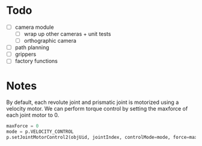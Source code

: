 # Todo

- [ ] camera module
    - [ ] wrap up other cameras + unit tests
    - [ ] orthographic camera
- [ ] path planning
- [ ] grippers
- [ ] factory functions

# Notes

By default, each revolute joint and prismatic joint is motorized using a velocity motor. We can perform torque control by setting the maxforce of each joint motor to 0.

```python
maxForce = 0
mode = p.VELOCITY_CONTROL
p.setJointMotorControl2(objUid, jointIndex, controlMode=mode, force=maxForce)
```
